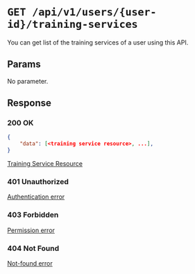 # `GET /api/v1/users/{user-id}/training-services`
You can get list of the training services of a user using this API.


## Params

No parameter.

## Response

### 200 OK

```json
{
    "data": [<training service resource>, ...],
}
```

[Training Service Resource](../../resources/training_service.md)

### 401 Unauthorized
[Authentication error](../../authentication-errors.md)

### 403 Forbidden
[Permission error](../../permission-errors.md)

### 404 Not Found
[Not-found error](../../not-found-errors.md)

